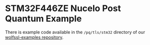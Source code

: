 # STM32F446ZE Nucelo Post Quantum Example

There is example code available in the `/pq/tls/stm32` directory of our
[wolfssl-examples repository](https://github.com/wolfSSL/wolfssl-examples/tree/master/pq/tls/stm32).

